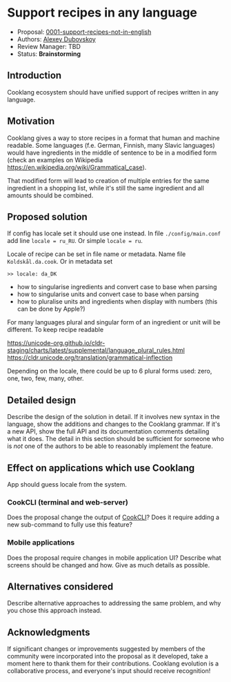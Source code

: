 # Support recipes in any language

* Proposal: [0001-support-recipes-not-in-english](0001-support-recipes-not-in-english.md)
* Authors: [Alexey Dubovskoy](https://github.com/dubadub)
* Review Manager: TBD
* Status: **Brainstorming**

## Introduction

Cooklang ecosystem should have unified support of recipes written in any language.

## Motivation

Cooklang gives a way to store recipes in a format that human and machine readable.
Some languages (f.e. German, Finnish, many Slavic languages) would have ingredients
in the middle of sentence to be in a modified form (check an examples on Wikipedia
 https://en.wikipedia.org/wiki/Grammatical_case).

That modified form will lead to creation of multiple entries for the same ingredient
in a shopping list, while it's still the same ingredient and all amounts should be
combined.


## Proposed solution

If config has locale set it should use one instead. In file `./config/main.conf` add line `locale = ru_RU`. Or simple `locale = ru`.

Locale of recipe can be set in file name or metadata. Name file `Koldskål.da.cook`. Or in metadata set

```
>> locale: da_DK
```

- how to singularise ingredients and convert case to base when parsing
- how to singularise units and convert case to base when parsing
- how to pluralise units and ingredients when display with numbers (this can be done by Apple?)

For many languages plural and singular form of an ingredient or unit will be different. To keep recipe readable

https://unicode-org.github.io/cldr-staging/charts/latest/supplemental/language_plural_rules.html
https://cldr.unicode.org/translation/grammatical-inflection

Depending on the locale, there could be up to 6 plural forms used: zero, one, two, few, many, other.

## Detailed design

Describe the design of the solution in detail. If it involves new
syntax in the language, show the additions and changes to the Cooklang
grammar. If it's a new API, show the full API and its documentation
comments detailing what it does. The detail in this section should be
sufficient for someone who is *not* one of the authors to be able to
reasonably implement the feature.

## Effect on applications which use Cooklang

App should guess locale from the system.

### CookCLI (terminal and web-server)

Does the proposal change the output of
[CookCLI](https://github.com/cooklang/CookCLI)? Does it require adding
a new sub-command to fully use this feature?

### Mobile applications

Does the proposal require changes in mobile application UI? Describe
what screens should be changed and how. Give as much details as
possible.

## Alternatives considered

Describe alternative approaches to addressing the same problem, and
why you chose this approach instead.

## Acknowledgments

If significant changes or improvements suggested by members of the 
community were incorporated into the proposal as it developed, take a
moment here to thank them for their contributions. Cooklang evolution is a
collaborative process, and everyone's input should receive recognition!

